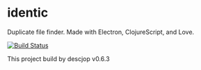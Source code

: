 # identic

Duplicate file finder. Made with Electron, ClojureScript, and Love.

[![Build Status](https://travis-ci.org/torresmi/identic.svg?branch=master)](https://travis-ci.org/torresmi/identic)

This project build by descjop v0.6.3

